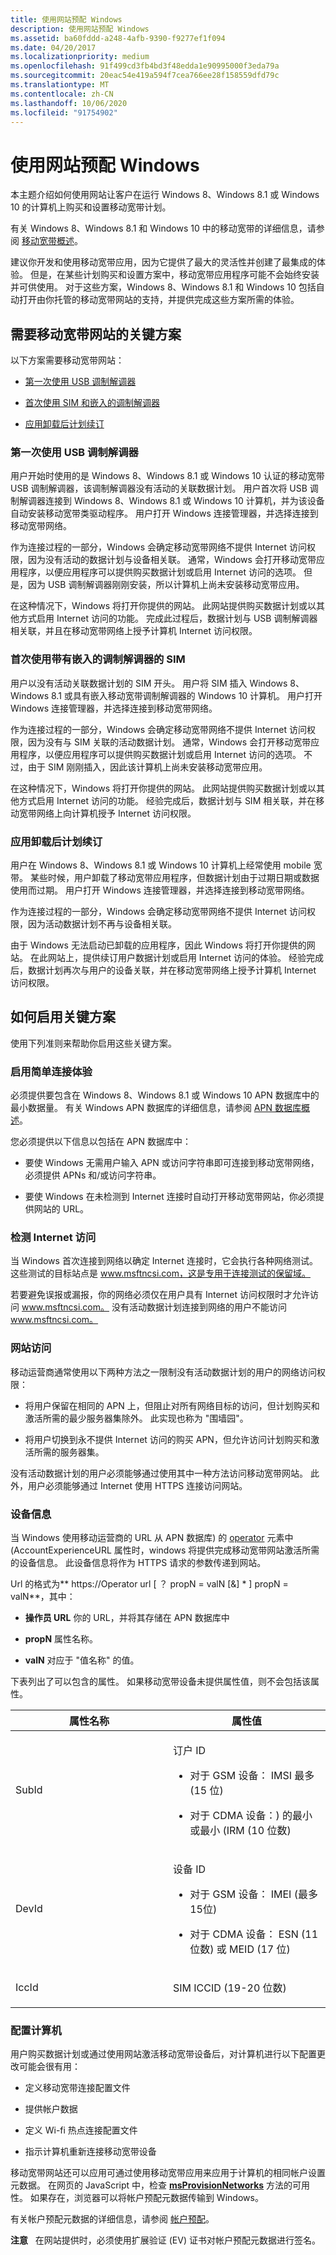 ```yaml
---
title: 使用网站预配 Windows
description: 使用网站预配 Windows
ms.assetid: ba60fddd-a248-4afb-9390-f9277ef1f094
ms.date: 04/20/2017
ms.localizationpriority: medium
ms.openlocfilehash: 91f499cd3fb4bd3f48edda1e90995000f3eda79a
ms.sourcegitcommit: 20eac54e419a594f7cea766ee28f158559dfd79c
ms.translationtype: MT
ms.contentlocale: zh-CN
ms.lasthandoff: 10/06/2020
ms.locfileid: "91754902"
---
```

# <a name="provisioning-windows-using-a-website"></a>使用网站预配 Windows


本主题介绍如何使用网站让客户在运行 Windows 8、Windows 8.1 或 Windows 10 的计算机上购买和设置移动宽带计划。

有关 Windows 8、Windows 8.1 和 Windows 10 中的移动宽带的详细信息，请参阅 [移动宽带概述](overview-of-mobile-broadband.md)。

建议你开发和使用移动宽带应用，因为它提供了最大的灵活性并创建了最集成的体验。 但是，在某些计划购买和设置方案中，移动宽带应用程序可能不会始终安装并可供使用。 对于这些方案，Windows 8、Windows 8.1 和 Windows 10 包括自动打开由你托管的移动宽带网站的支持，并提供完成这些方案所需的体验。

## <a name="span-idkeyscenspanspan-idkeyscenspankey-scenarios-that-require-a-mobile-broadband-web-site"></a><span id="keyscen"></span><span id="KEYSCEN"></span>需要移动宽带网站的关键方案


以下方案需要移动宽带网站：

-   [第一次使用 USB 调制解调器](#firstusb)

-   [首次使用 SIM 和嵌入的调制解调器](#firstsimusb)

-   [应用卸载后计划续订](#renewunin)

### <a name="span-idfirstusbspanspan-idfirstusbspanfirst-use-of-a-usb-modem"></a><span id="firstusb"></span><span id="FIRSTUSB"></span>第一次使用 USB 调制解调器

用户开始时使用的是 Windows 8、Windows 8.1 或 Windows 10 认证的移动宽带 USB 调制解调器，该调制解调器没有活动的关联数据计划。 用户首次将 USB 调制解调器连接到 Windows 8、Windows 8.1 或 Windows 10 计算机，并为该设备自动安装移动宽带类驱动程序。 用户打开 Windows 连接管理器，并选择连接到移动宽带网络。

作为连接过程的一部分，Windows 会确定移动宽带网络不提供 Internet 访问权限，因为没有活动的数据计划与设备相关联。 通常，Windows 会打开移动宽带应用程序，以便应用程序可以提供购买数据计划或启用 Internet 访问的选项。 但是，因为 USB 调制解调器刚刚安装，所以计算机上尚未安装移动宽带应用。

在这种情况下，Windows 将打开你提供的网站。 此网站提供购买数据计划或以其他方式启用 Internet 访问的功能。 完成此过程后，数据计划与 USB 调制解调器相关联，并且在移动宽带网络上授予计算机 Internet 访问权限。

### <a name="span-idfirstsimusbspanspan-idfirstsimusbspanfirst-use-of-a-sim-with-an-embedded-modem"></a><span id="firstsimusb"></span><span id="FIRSTSIMUSB"></span>首次使用带有嵌入的调制解调器的 SIM

用户以没有活动关联数据计划的 SIM 开头。 用户将 SIM 插入 Windows 8、Windows 8.1 或具有嵌入移动宽带调制解调器的 Windows 10 计算机。 用户打开 Windows 连接管理器，并选择连接到移动宽带网络。

作为连接过程的一部分，Windows 会确定移动宽带网络不提供 Internet 访问权限，因为没有与 SIM 关联的活动数据计划。 通常，Windows 会打开移动宽带应用程序，以便应用程序可以提供购买数据计划或启用 Internet 访问的选项。 不过，由于 SIM 刚刚插入，因此该计算机上尚未安装移动宽带应用。

在这种情况下，Windows 将打开你提供的网站。 此网站提供购买数据计划或以其他方式启用 Internet 访问的功能。 经验完成后，数据计划与 SIM 相关联，并在移动宽带网络上向计算机授予 Internet 访问权限。

### <a name="span-idrenewuninspanspan-idrenewuninspanplan-renewal-when-the-app-has-been-uninstalled"></a><span id="renewunin"></span><span id="RENEWUNIN"></span>应用卸载后计划续订

用户在 Windows 8、Windows 8.1 或 Windows 10 计算机上经常使用 mobile 宽带。 某些时候，用户卸载了移动宽带应用程序，但数据计划由于过期日期或数据使用而过期。 用户打开 Windows 连接管理器，并选择连接到移动宽带网络。

作为连接过程的一部分，Windows 会确定移动宽带网络不提供 Internet 访问权限，因为活动数据计划不再与设备相关联。

由于 Windows 无法启动已卸载的应用程序，因此 Windows 将打开你提供的网站。 在此网站上，提供续订用户数据计划或启用 Internet 访问的体验。 经验完成后，数据计划再次与用户的设备关联，并在移动宽带网络上授予计算机 Internet 访问权限。

## <a name="span-idhow_to_enable_key_scenariosspanspan-idhow_to_enable_key_scenariosspanspan-idhow_to_enable_key_scenariosspanhow-to-enable-key-scenarios"></a><span id="How_to_enable_key_scenarios"></span><span id="how_to_enable_key_scenarios"></span><span id="HOW_TO_ENABLE_KEY_SCENARIOS"></span>如何启用关键方案


使用下列准则来帮助你启用这些关键方案。

### <a name="span-idenablesimpspanspan-idenablesimpspanenable-a-simple-connect-experience"></a><span id="enablesimp"></span><span id="ENABLESIMP"></span>启用简单连接体验

必须提供要包含在 Windows 8、Windows 8.1 或 Windows 10 APN 数据库中的最小数据量。 有关 Windows APN 数据库的详细信息，请参阅 [APN 数据库概述](apn-database-overview.md)。

您必须提供以下信息以包括在 APN 数据库中：

-   要使 Windows 无需用户输入 APN 或访问字符串即可连接到移动宽带网络，必须提供 APNs 和/或访问字符串。

-   要使 Windows 在未检测到 Internet 连接时自动打开移动宽带网站，你必须提供网站的 URL。

### <a name="span-iddetectspanspan-iddetectspandetect-internet-access"></a><span id="detect"></span><span id="DETECT"></span>检测 Internet 访问

当 Windows 首次连接到网络以确定 Internet 连接时，它会执行各种网络测试。 这些测试的目标站点是 www.msftncsi.com，这是专用于连接测试的保留域。

若要避免误报或漏报，你的网络必须仅在用户具有 Internet 访问权限时才允许访问 www.msftncsi.com。 没有活动数据计划连接到网络的用户不能访问 www.msftncsi.com。

### <a name="span-idwebaccessspanspan-idwebaccessspanweb-site-access"></a><span id="webaccess"></span><span id="WEBACCESS"></span>网站访问

移动运营商通常使用以下两种方法之一限制没有活动数据计划的用户的网络访问权限：

-   将用户保留在相同的 APN 上，但阻止对所有网络目标的访问，但计划购买和激活所需的最少服务器集除外。 此实现也称为 "围墙园"。

-   将用户切换到永不提供 Internet 访问的购买 APN，但允许访问计划购买和激活所需的服务器集。

没有活动数据计划的用户必须能够通过使用其中一种方法访问移动宽带网站。 此外，用户必须能够通过 Internet 使用 HTTPS 连接访问网站。

### <a name="span-iddevinfspanspan-iddevinfspandevice-information"></a><span id="devinf"></span><span id="DEVINF"></span>设备信息

当 Windows 使用移动运营商的 URL 从 APN 数据库) 的 [operator](operator.md) 元素中 (AccountExperienceURL 属性时，windows 将提供完成移动宽带网站激活所需的设备信息。 此设备信息将作为 HTTPS 请求的参数传递到网站。

Url 的格式为** https://Operator url \[ ？ propN = valN \[&\] \* \] propN = valN**，其中：

-   **操作员 URL** 你的 URL，并将其存储在 APN 数据库中

-   **propN** 属性名称。

-   **valN** 对应于 "值名称" 的值。

下表列出了可以包含的属性。 如果移动宽带设备未提供属性值，则不会包括该属性。

<table>
<colgroup>
<col width="50%" />
<col width="50%" />
</colgroup>
<thead>
<tr class="header">
<th>属性名称</th>
<th>属性值</th>
</tr>
</thead>
<tbody>
<tr class="odd">
<td><p>SubId</p></td>
<td><p>订户 ID</p>
<ul>
<li><p>对于 GSM 设备： IMSI 最多 (15 位) </p></li>
<li><p>对于 CDMA 设备：) 的最小或最小 (IRM (10 位数) </p></li>
</ul></td>
</tr>
<tr class="even">
<td><p>DevId</p></td>
<td><p>设备 ID</p>
<ul>
<li><p>对于 GSM 设备： IMEI (最多15位) </p></li>
<li><p>对于 CDMA 设备： ESN (11 位数) 或 MEID (17 位) </p></li>
</ul></td>
</tr>
<tr class="odd">
<td><p>IccId</p></td>
<td><p>SIM ICCID (19-20 位数) </p></td>
</tr>
</tbody>
</table>

 

### <a name="span-idconfigure_the_computerspanspan-idconfigure_the_computerspanspan-idconfigure_the_computerspanconfigure-the-computer"></a><span id="Configure_the_computer"></span><span id="configure_the_computer"></span><span id="CONFIGURE_THE_COMPUTER"></span>配置计算机

用户购买数据计划或通过使用网站激活移动宽带设备后，对计算机进行以下配置更改可能会很有用：

-   定义移动宽带连接配置文件

-   提供帐户数据

-   定义 Wi-fi 热点连接配置文件

-   指示计算机重新连接移动宽带设备

移动宽带网站还可以应用可通过使用移动宽带应用来应用于计算机的相同帐户设置元数据。 在网页的 JavaScript 中，检查 [**msProvisionNetworks**](/previous-versions/windows/internet-explorer/ie-developer/platform-apis/dn529170(v=vs.85)) 方法的可用性。 如果存在，浏览器可以将帐户预配元数据传输到 Windows。

有关帐户预配元数据的详细信息，请参阅 [帐户预配](account-provisioning.md)。

**注意**   在网站提供时，必须使用扩展验证 (EV) 证书对帐户预配元数据进行签名。

 

 


